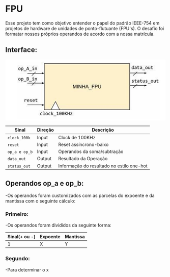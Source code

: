 # FPU
Esse projeto tem como objetivo entender o papel do padrão IEEE-754 em projetos de hardware de unidades de ponto-flutuante (FPU's). O desafio foi formatar nossos próprios operandos de acordo com a nossa matrícula.

## Interface:

![alt text]({3D7B944B-E27B-4AC6-AD61-527C23A21FD7}.png)

|    **Sinal**   |   **Direção**   |               **Descrição**                |
|----------------|-----------------|--------------------------------------------|
|  `clock_100k`  |      Input      |   Clock de 100KHz                          | 
|  `reset`       |      Input      |   Reset assíncrono-baixo                   |
|  `op_a e op_b` |      Input      |   Operandos da soma/subtração              | 
|  `data_out`    |      Output     |   Resultado da Operação                    | 
|  `status_out`  |      Output     |   Informação do resultado no estilo one-hot| 

## Operandos op_a e op_b:
-Os operandos foram customizados com as parcelas do expoente e da mantissa com o seguinte cálculo:

### Primeiro: 
-Os operandos foram divididos da seguinte forma:

| **Sinal(+ ou -)** |  **Expoente**   |   **Mantissa**   |   
|-------------------|-----------------|------------------|
|         1         |        X        |         Y        | 

### Segundo:

-Para determinar o x
